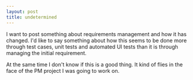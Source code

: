 ```yaml
---
layout: post
title: undetermined
---
```


I want to post something about requirements management and how it has changed. I'd like to say something about how this seems to be done more through test cases, unit tests and automated UI tests than it is through managing the initial requirement.

At the same time I don't know if this is a good thing. It kind of flies in the face of the PM project I was going to work on.